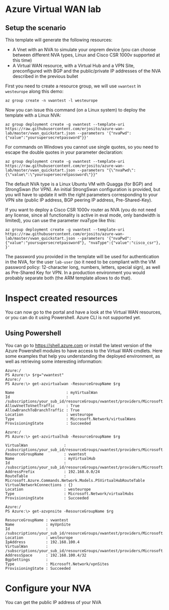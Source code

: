 # Azure Virtual WAN lab

## Setup the scenario

This template will generate the following resources:
* A Vnet with an NVA to simulate your onprem device (you can choose between different NVA types, Linux and Cisco CSR 1000v supported at this time)
* A Virtual WAN resource, with a Virtual Hub and a VPN Site, preconfigured with BGP and the public/private IP addresses of the NVA described in the previous bullet

First you need to create a resource group, we will use `vwantest` in `westeurope` along this demo:

```
az group create -n vwantest -l westeurope
```

Now you can issue this command (on a Linux system) to deploy the template with a Linux NVA: 

```
az group deployment create -g vwantest --template-uri https://raw.githubusercontent.com/erjosito/azure-wan-lab/master/vwan_quickstart.json --parameters '{"nvaPwd":{"value":"yoursupersecretpassword"}}'
```

For commands on Windows you cannot use single quotes, so you need to escape the double quotes in your parameter declaration:

```
az group deployment create -g vwantest --template-uri https://raw.githubusercontent.com/erjosito/azure-wan-lab/master/vwan_quickstart.json --parameters "{\"nvaPwd\":{\"value\":\"yoursupersecretpassword\"}}"
```

The default NVA type is a Linux Ubuntu VM with Quagga (for BGP) and StrongSwan (for VPN). An initial StrongSwan configuration is provided, but you will have to update it with the right parameters corresponding to your VPN site (public IP address, BGP peering IP address, Pre-Shared-Key).

If you want to deploy a Cisco CSR 1000v router as NVA (you do not need any license, since all functionality is active in eval mode, only bandwidth is limited), you can use the parameter nvaType like this:

```
az group deployment create -g vwantest --template-uri https://raw.githubusercontent.com/erjosito/azure-wan-lab/master/vwan_quickstart.json --parameters '{"nvaPwd":{"value":"yoursupersecretpassword"}, "nvaType":{"value":"cisco_csr"}, }'
```

The password you provided in the template will be used for authentication in the NVA, for the user `lab-user` (so it need to be compliant with the VM password policy: 12-character long, numbers, letters, special sign), as well as Pre-Shared Key for VPN. In a production environment you would probably separate both (the ARM template allows to do that).

# Inspect created resources

You can now go to the portal and have a look at the Virtual WAN resources, or you can do it using Powershell. Azure CLI is not supported yet.

## Using Powershell

You can go to https://shell.azure.com or install the latest version of the Azure Powershell modules to have access to the Virtual WAN cmdlets. Here some examples that help you understanding the deployed environment, as well as retrieving some interesting information:

```
Azure:/
PS Azure:\> $rg="vwantest"
Azure:/
PS Azure:\> get-azvirtualwan -ResourceGroupName $rg

Name                       : myVirtualWan
Id                         : /subscriptions/your_sub_id/resourceGroups/vwantest/providers/Microsoft.Network/virtualWans/myVirtualWan
AllowVnetToVnetTraffic     : True
AllowBranchToBranchTraffic : True
Location                   : westeurope
Type                       : Microsoft.Network/virtualWans
ProvisioningState          : Succeeded
```

```
Azure:/
PS Azure:\> get-azvirtualhub -ResourceGroupName $rg

VirtualWan                : /subscriptions/your_sub_id/resourceGroups/vwantest/providers/Microsoft.Network/virtualWans/myVirtualWan
ResourceGroupName         : vwantest
Name                      : myVirtualHub
Id                        : /subscriptions/your_sub_id/resourceGroups/vwantest/providers/Microsoft.Network/virtualHubs/myVirtualHub
AddressPrefix             : 192.168.0.0/24
RouteTable                : Microsoft.Azure.Commands.Network.Models.PSVirtualHubRouteTable
VirtualNetworkConnections : {}
Location                  : westeurope
Type                      : Microsoft.Network/virtualHubs
ProvisioningState         : Succeeded
```

```
Azure:/
PS Azure:\> get-azvpnsite -ResourceGroupName $rg

ResourceGroupName : vwantest
Name              : myVpnSite
Id                : /subscriptions/your_sub_id/resourceGroups/vwantest/providers/Microsoft.Network/vpnSites/myVpnSite
Location          : westeurope
IpAddress         : 192.168.100.4
VirtualWan        : /subscriptions/your_sub_id/resourceGroups/vwantest/providers/Microsoft.Network/virtualWans/myVirtualWan
AddressSpace      : 192.168.100.4/32
BgpSettings       :
Type              : Microsoft.Network/vpnSites
ProvisioningState : Succeeded
```

# Configure your NVA

You can get the public IP address of your NVA

